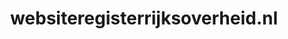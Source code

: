 ---
layout: post
title:  "websiteregisterrijksoverheid.nl"
internal_url:  "/dutchgov/websiteregisterrijksoverheid.nl.html"
categories: dutchgov
---